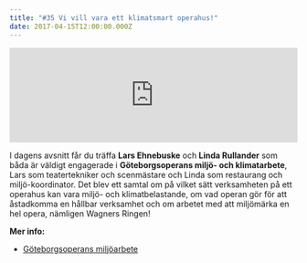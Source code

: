 ```yaml
---
title: "#35 Vi vill vara ett klimatsmart operahus!"
date: 2017-04-15T12:00:00.000Z
---
```


<iframe src="https://w.soundcloud.com/player/?url=https%3A//api.soundcloud.com/tracks/317787384&amp;color=001665&amp;auto_play=false&amp;hide_related=false&amp;show_comments=true&amp;show_user=true&amp;show_reposts=false" width="100%" height="166" frameborder="no" scrolling="no"></iframe>

I dagens avsnitt får du träffa **Lars Ehnebuske** och **Linda Rullander** som båda är väldigt engagerade i **Göteborgsoperans miljö- och klimatarbete**, Lars som teatertekniker och scenmästare och Linda som restaurang och miljö-koordinator. Det blev ett samtal om på vilket sätt verksamheten på ett operahus kan vara miljö- och klimatbelastande, om vad operan gör för att åstadkomma en hållbar verksamhet och om arbetet med att miljömärka en hel opera, nämligen Wagners Ringen!

**Mer info:**

- [Göteborgsoperans miljöarbete](http://sv.opera.se/om-oss/miljoarbete/)

